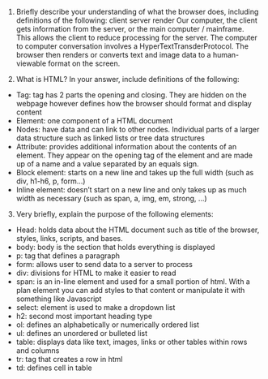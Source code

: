 1. Briefly describe your understanding of what the browser does, including definitions of the following: client server render
Our computer, the client gets information from the server, or the main computer / mainframe. This allows the client to reduce processing for the server. The computer to computer conversation involves a HyperTextTransderProtocol. The browser then renders or converts text and image data to a human-viewable format on the screen.

2. What is HTML? In your answer, include definitions of the following:
* Tag: tag has 2 parts the opening and closing. They are hidden on the webpage however defines how the browser should format and display content
* Element: one component of a HTML document
* Nodes: have data and can link to other nodes. Individual parts of a larger data structure such as linked lists or tree data structures
* Attribute: provides additional information about the contents of an element. They appear on the opening tag of the element and are made up of a name and a value separated by an equals sign.
* Block element: starts on a new line and takes up the full width (such as div, h1-h6, p, form…)
* Inline element: doesn’t start on a new line and only takes up as much width as necessary (such as span, a, img, em, strong, …)

3. Very briefly, explain the purpose of the following elements:
* Head: holds data about the HTML document such as title of the browser, styles, links, scripts, and bases.
* body: body is the section that holds everything is displayed
* p: tag that defines a paragraph
* form: allows user to send data to a server to process
* div: divisions for HTML to make it easier to read
* span: is an in-line element and used for a small portion of html. With a plan element you can add styles to that content or manipulate it with something like Javascript
* select: element is used to make a dropdown list
* h2: second most important heading type
* ol: defines an alphabetically or numerically ordered list
* ul: defines an unordered or bulleted list
* table: displays data like text, images, links or other tables within rows and columns
* tr: tag that creates a row in html
* td: defines cell in table